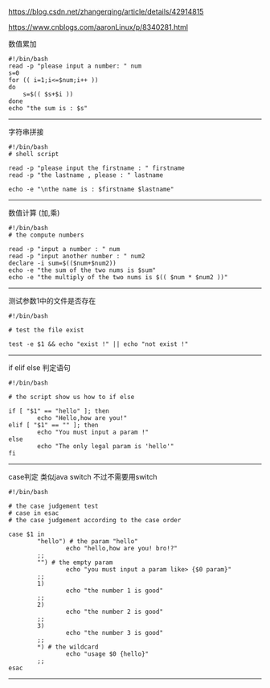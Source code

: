 
https://blog.csdn.net/zhangerqing/article/details/42914815

https://www.cnblogs.com/aaronLinux/p/8340281.html

数值累加
```shell
#!/bin/bash
read -p "please input a number: " num
s=0
for (( i=1;i<=$num;i++ ))
do
	s=$(( $s+$i ))
done
echo "the sum is : $s" 
```

---

字符串拼接
```shell
#!/bin/bash
# shell script

read -p "please input the firstname : " firstname
read -p "the lastname , please : " lastname

echo -e "\nthe name is : $firstname $lastname"
```

---

数值计算 (加,乘)
```shell
#!/bin/bash
# the compute numbers

read -p "input a number : " num
read -p "input another number : " num2
declare -i sum=$(($num+$num2))
echo -e "the sum of the two nums is $sum"
echo -e "the multiply of the two nums is $(( $num * $num2 ))"
```

---

测试参数1中的文件是否存在
```shell
#!/bin/bash

# test the file exist

test -e $1 && echo "exist !" || echo "not exist !"
```

---

if elif else 判定语句
```shell
#!/bin/bash

# the script show us how to if else

if [ "$1" == "hello" ]; then
		echo "Hello,how are you!"
elif [ "$1" == "" ]; then
		echo "You must input a param !"
else
		echo "The only legal param is 'hello'"
fi		
```

---

case判定 类似java switch 不过不需要用switch
```shell
#!/bin/bash

# the case judgement test
# case in esac
# the case judgement according to the case order

case $1 in
		"hello") # the param "hello"
				echo "hello,how are you! bro!?"
		;;
		"") # the empty param
				echo "you must input a param like> {$0 param}"
		;;
		1)
				echo "the number 1 is good"
		;;
		2)
				echo "the number 2 is good"
		;;
		3)
				echo "the number 3 is good"
		;;
		*) # the wildcard
				echo "usage $0 {hello}"
		;;
esac
```

---

